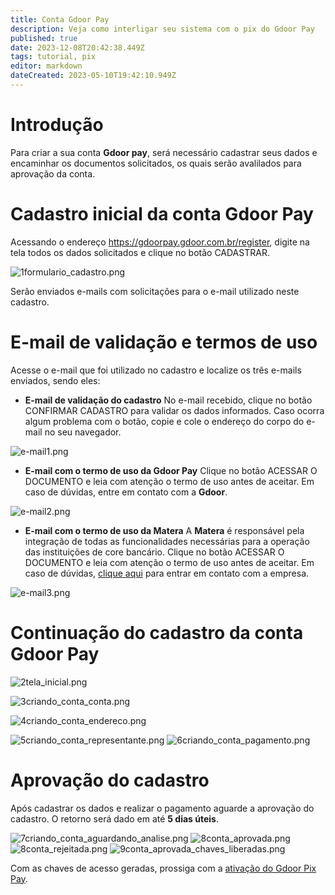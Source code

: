 ```yaml
---
title: Conta Gdoor Pay
description: Veja como interligar seu sistema com o pix do Gdoor Pay
published: true
date: 2023-12-08T20:42:38.449Z
tags: tutorial, pix
editor: markdown
dateCreated: 2023-05-10T19:42:10.949Z
---
```


# Introdução

Para criar a sua conta **Gdoor pay**, será necessário cadastrar seus dados e encaminhar os documentos solicitados, os quais serão avalilados para aprovação da conta.

# Cadastro inicial da conta Gdoor Pay

Acessando o endereço https://gdoorpay.gdoor.com.br/register, digite na tela todos os dados solicitados e clique no botão <span class="mat-button mat-accent">CADASTRAR</span>.

![1formulario_cadastro.png](/config/ferramentas/conta-gdoor-pay/1formulario_cadastro.png)

Serão enviados e-mails com solicitações para o e-mail utilizado neste cadastro.


# E-mail de validação e termos de uso
Acesse o e-mail que foi utilizado no cadastro e localize os três e-mails enviados, sendo eles:
- **E-mail de validação do cadastro**
No e-mail recebido, clique no botão <span class="mat-button mat-accent">CONFIRMAR CADASTRO</span> para validar os dados informados. Caso ocorra algum problema com o botão, copie e cole o endereço do corpo do e-mail no seu navegador.

![e-mail1.png](/config/ferramentas/conta-gdoor-pay/e-mail1.png)

- **E-mail com o termo de uso da Gdoor Pay**
Clique no botão <span class="mat-button mat-accent">ACESSAR O DOCUMENTO</span> e leia com atenção o termo de uso antes de aceitar. Em caso de dúvidas, entre em contato com a **Gdoor**.

![e-mail2.png](/config/ferramentas/conta-gdoor-pay/e-mail2.png)



- **E-mail com o termo de uso da Matera**
A **Matera** é responsável pela integração de todas as funcionalidades necessárias para a operação das instituições de core bancário. Clique no botão <span class="mat-button mat-accent">ACESSAR O DOCUMENTO</span> e leia com atenção o termo de uso antes de aceitar. Em caso de dúvidas, [clique aqui](https://www.matera.com.br/fale-conosco) para entrar em contato com a empresa. 

![e-mail3.png](/config/ferramentas/conta-gdoor-pay/e-mail3.png)

# Continuação do cadastro da conta Gdoor Pay

![2tela_inicial.png](/config/ferramentas/conta-gdoor-pay/2tela_inicial.png)

![3criando_conta_conta.png](/config/ferramentas/conta-gdoor-pay/3criando_conta_conta.png)




![4criando_conta_endereco.png](/config/ferramentas/conta-gdoor-pay/4criando_conta_endereco.png)

![5criando_conta_representante.png](/config/ferramentas/conta-gdoor-pay/5criando_conta_representante.png)
![6criando_conta_pagamento.png](/config/ferramentas/conta-gdoor-pay/6criando_conta_pagamento.png)


# Aprovação do cadastro
Após cadastrar os dados e realizar o pagamento aguarde a aprovação do cadastro. O retorno será dado em até **5 dias úteis**.

![7criando_conta_aguardando_analise.png](/config/ferramentas/conta-gdoor-pay/7criando_conta_aguardando_analise.png)
![8conta_aprovada.png](/config/ferramentas/conta-gdoor-pay/8conta_aprovada.png)
![8conta_rejeitada.png](/config/ferramentas/conta-gdoor-pay/8conta_rejeitada.png)
![9conta_aprovada_chaves_liberadas.png](/config/ferramentas/conta-gdoor-pay/9conta_aprovada_chaves_liberadas.png)

Com as chaves de acesso geradas, prossiga com a    [ativação do Gdoor Pix Pay](https://help.gdoorweb.com.br/pt-br/ferramentas/integracoes/gdoorpaypix).